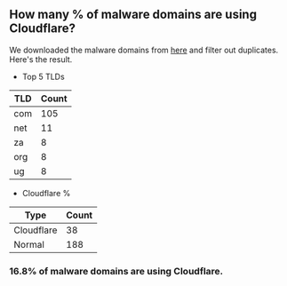 ## How many % of malware domains are using Cloudflare?


We downloaded the malware domains from [here](https://urlhaus.abuse.ch) and filter out duplicates.
Here's the result.


[//]: # (start replacement)


- Top 5 TLDs

| TLD | Count |
| --- | --- |
| com | 105 |
| net | 11 |
| za | 8 |
| org | 8 |
| ug | 8 |


- Cloudflare %

| Type | Count |
| --- | --- |
| Cloudflare | 38 |
| Normal | 188 |


### 16.8% of malware domains are using Cloudflare.